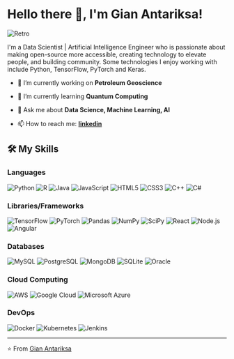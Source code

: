 # Hello there 👋, I'm Gian Antariksa!

![Retro](https://media.tenor.com/T6jl9sfhYgkAAAAd/gokushufudou.gif)

I'm a Data Scientist | Artificial Intelligence Engineer who is passionate about making open-source more accessible, creating technology to elevate people, and building community. Some technologies I enjoy working with include Python, TensorFlow, PyTorch and Keras.

- 🔭 I’m currently working on **Petroleum Geoscience**

- 🌱 I’m currently learning **Quantum Computing**

- 💬 Ask me about **Data Science, Machine Learning, AI**

- 📫 How to reach me: **[linkedin](https://www.linkedin.com/in/antrks/)**

## 🛠️ My Skills

### Languages

<p>
  <img alt="Python" src="https://img.shields.io/badge/-Python-3776AB?logo=python&logoColor=white"/>
  <img alt="R" src="https://img.shields.io/badge/-R-276DC3?logo=r&logoColor=white"/>
  <img alt="Java" src="https://img.shields.io/badge/-Java-007396?logo=java&logoColor=white"/>
  <img alt="JavaScript" src="https://img.shields.io/badge/-JavaScript-F7DF1E?logo=javascript&logoColor=black"/>
  <img alt="HTML5" src="https://img.shields.io/badge/-HTML5-E34F26?logo=html5&logoColor=white"/>
  <img alt="CSS3" src="https://img.shields.io/badge/-CSS3-1572B6?logo=css3&logoColor=white"/>
  <img alt="C++" src="https://img.shields.io/badge/-C++-00599C?logo=cplusplus&logoColor=white"/>
  <img alt="C#" src="https://img.shields.io/badge/-CSharp-239120?logo=csharp&logoColor=white"/>
  <!-- Add more badges from https://shields.io/ if needed -->
</p>

### Libraries/Frameworks

<p>
  <img alt="TensorFlow" src="https://img.shields.io/badge/-TensorFlow-FF6F00?logo=tensorflow&logoColor=white"/>
  <img alt="PyTorch" src="https://img.shields.io/badge/-PyTorch-EE4C2C?logo=pytorch&logoColor=white"/>
  <img alt="Pandas" src="https://img.shields.io/badge/-Pandas-150458?logo=pandas&logoColor=white"/>
  <img alt="NumPy" src="https://img.shields.io/badge/-NumPy-013243?logo=numpy&logoColor=white"/>
  <img alt="SciPy" src="https://img.shields.io/badge/-SciPy-8CAAE6?logo=scipy&logoColor=white"/>
  <img alt="React" src="https://img.shields.io/badge/-React-61DAFB?logo=react&logoColor=black"/>
  <img alt="Node.js" src="https://img.shields.io/badge/-Node.js-339933?logo=node.js&logoColor=white"/>
  <img alt="Angular" src="https://img.shields.io/badge/-Angular-DD0031?logo=angular&logoColor=white"/>
  <!-- Add more badges from https://shields.io/ if needed -->
</p>

### Databases

<p>
  <img alt="MySQL" src="https://img.shields.io/badge/-MySQL-4479A1?logo=mysql&logoColor=white"/>
  <img alt="PostgreSQL" src="https://img.shields.io/badge/-PostgreSQL-336791?logo=postgresql&logoColor=white"/>
  <img alt="MongoDB" src="https://img.shields.io/badge/-MongoDB-47A248?logo=mongodb&logoColor=white"/>
  <img alt="SQLite" src="https://img.shields.io/badge/-SQLite-003B57?logo=sqlite&logoColor=white"/>
  <img alt="Oracle" src="https://img.shields.io/badge/-Oracle-F80000?logo=oracle&logoColor=white"/>
  <!-- Add more badges from https://shields.io/ if needed -->
</p>

### Cloud Computing

<p>
  <img alt="AWS" src="https://img.shields.io/badge/-AWS-232F3E?logo=amazon-aws&logoColor=white"/>
  <img alt="Google Cloud" src="https://img.shields.io/badge/-Google%20Cloud-4285F4?logo=google-cloud&logoColor=white"/>
  <img alt="Microsoft Azure" src="https://img.shields.io/badge/-Microsoft%20Azure-0089D6?logo=microsoft-azure&logoColor=white"/>
  <!-- Add more badges from https://shields.io/ if needed -->
</p>

### DevOps

<p>
  <img alt="Docker" src="https://img.shields.io/badge/-Docker-2496ED?logo=docker&logoColor=white"/>
  <img alt="Kubernetes" src="https://img.shields.io/badge/-Kubernetes-326CE5?logo=kubernetes&logoColor=white"/>
  <img alt="Jenkins" src="https://img.shields.io/badge/-Jenkins-D24939?logo=jenkins&logoColor=white"/>
  <!-- Add more badges from https://shields.io/ if needed -->
</p>

---
⭐️ From [Gian Antariksa](https://github.com/giantrksa)

